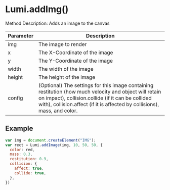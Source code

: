 # Lumi.addImg()

Method Description: Adds an image to the canvas

| Parameter | Description                                                                                                                                                                                                                              |
| --------- | ---------------------------------------------------------------------------------------------------------------------------------------------------------------------------------------------------------------------------------------- |
| img       | The image to render                                                                                                                                                                                                                      |
| x         | The X-Coordinate of the image                                                                                                                                                                                                            |
| y         | The Y-Coordinate of the image                                                                                                                                                                                                            |
| width     | The width of the image                                                                                                                                                                                                                   |
| height    | The height of the image                                                                                                                                                                                                                  |
| config    | (Optional) The settings for this image containing restitution (how much velocity and object will retain on impact), collision.collide (if it can be collided with), collision.affect (if it is affected by collisions), mass, and color. |

## Example

```JavaScript
var img = document.createElement("IMG");
var rect = Lumi.addImage(img, 10, 50, 50, {
  color: red,
  mass: 0.3,
  restitution: 0.9,
  collision: {
    affect: true,
    collide: true,
  },
})
```